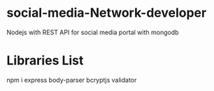 # social-media-Network-developer

Nodejs with REST API for social media portal with mongodb

# Libraries List

npm i express body-parser bcryptjs validator
